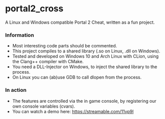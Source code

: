 # portal2_cross

A Linux and Windows compatible Portal 2 Cheat, written as a fun project.

### Information
* Most interesting code parts should be commented.
* This project compiles to a shared library (.so on Linux, .dll on Windows).
* Tested and developed on Windows 10 and Arch Linux with CLion, using the Clang++ compiler with CMake.
* You need a DLL-Injector on Windows, to inject the shared library to the process.
* On Linux you can (ab)use GDB to call dlopen from the process.

### In action
* The features are controlled via the in game console, by registering our own console variables (cvars).
* You can watch a demo here: https://streamable.com/11vp9l
